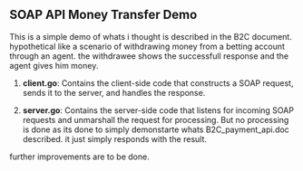 ## SOAP API Money Transfer Demo
This is a simple demo of whats i thought is described in the B2C document.
hypothetical like a scenario of withdrawing money from a betting account through an agent. the withdrawee shows the successfull response and the agent gives him money.

1) **client.go**: Contains the client-side code that constructs a SOAP request, sends it to the server, and handles the response.
   
3) **server.go**: Contains the server-side code that listens for incoming SOAP requests and unmarshall the request for processing. But no processing is done as its done to simply demonstarte whats B2C_payment_api.doc described. it just simply responds with the result.

further improvements are to be done.
